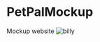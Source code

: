 # PetPalMockup
Mockup website
![billy](https://user-images.githubusercontent.com/73858417/99115084-bbc54a80-25a6-11eb-9181-fafdf0159ed5.jpg)
